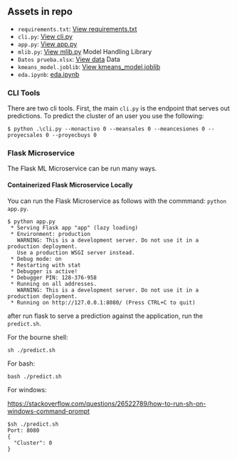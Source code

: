 ## Assets in repo

* `requirements.txt`:  [View requirements.txt](https://github.com/alonmar/usuarios-y-cesiones/blob/main/requirements.txt)
* `cli.py`: [View cli.py](https://github.com/alonmar/usuarios-y-cesiones/blob/main/cli.py)
* `app.py`:  [View app.py](https://github.com/alonmar/usuarios-y-cesiones/blob/main/app.py)
* `mlib.py`:  [View mlib.py](https://github.com/alonmar/usuarios-y-cesiones/blob/main/mlib.py) Model Handling Library
* `Datos prueba.xlsx`: [View data](https://github.com/alonmar/usuarios-y-cesiones/tree/main/data/01_raw) Data
* `kmeans_model.joblib`: [View kmeans_model.joblib](https://github.com/alonmar/usuarios-y-cesiones/blob/main/kmeans_model.joblib)
*  `eda.ipynb`:  [eda.ipynb](https://github.com/alonmar/usuarios-y-cesiones/blob/main/eda.ipynb)


### CLI Tools

There are two cli tools.  First, the main `cli.py` is the endpoint that serves out predictions.
To predict the cluster of an user you use the following: 

`$ python .\cli.py --monactivo 0 --meansales 0 --meancesiones 0 --proyecsales 0 --proyecbuys 0`


### Flask Microservice

The Flask ML Microservice can be run many ways.

#### Containerized Flask Microservice Locally

You can run the Flask Microservice as follows with the commmand: `python app.py`.

```
$ python app.py 
 * Serving Flask app "app" (lazy loading)
 * Environment: production
   WARNING: This is a development server. Do not use it in a production deployment.
   Use a production WSGI server instead.
 * Debug mode: on
 * Restarting with stat
 * Debugger is active!
 * Debugger PIN: 128-376-958
 * Running on all addresses.
   WARNING: This is a development server. Do not use it in a production deployment.
 * Running on http://127.0.0.1:8080/ (Press CTRL+C to quit)
```

after run flask to serve a prediction against the application, run the `predict.sh`.

For the bourne shell: 

`sh ./predict.sh`

For bash:

`bash ./predict.sh`

For windows:

https://stackoverflow.com/questions/26522789/how-to-run-sh-on-windows-command-prompt

```
$sh ./predict.sh                             
Port: 8080
{
  "Cluster": 0
}

```



